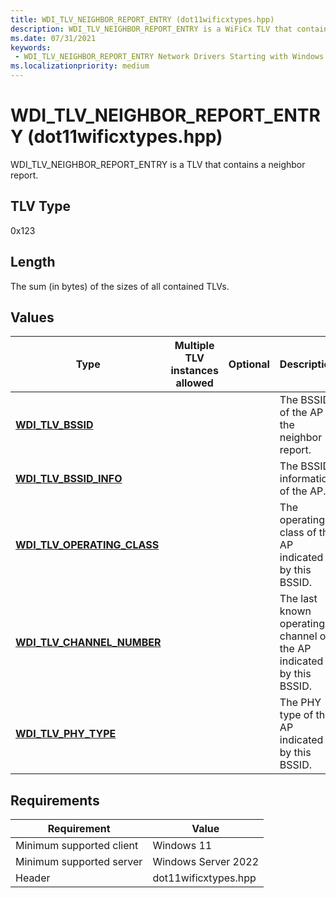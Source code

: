 ```yaml
---
title: WDI_TLV_NEIGHBOR_REPORT_ENTRY (dot11wificxtypes.hpp)
description: WDI_TLV_NEIGHBOR_REPORT_ENTRY is a WiFiCx TLV that contains a neighbor report.
ms.date: 07/31/2021
keywords:
 - WDI_TLV_NEIGHBOR_REPORT_ENTRY Network Drivers Starting with Windows Vista
ms.localizationpriority: medium
---
```


# WDI\_TLV\_NEIGHBOR\_REPORT\_ENTRY (dot11wificxtypes.hpp)


WDI\_TLV\_NEIGHBOR\_REPORT\_ENTRY is a TLV that contains a neighbor report.

## TLV Type


0x123

## Length


The sum (in bytes) of the sizes of all contained TLVs.

## Values


| Type                                                          | Multiple TLV instances allowed | Optional | Description                                                         |
|---------------------------------------------------------------|--------------------------------|----------|---------------------------------------------------------------------|
| [**WDI\_TLV\_BSSID**](wdi-tlv-bssid.md)                      |                                |          | The BSSID of the AP in the neighbor report.                         |
| [**WDI\_TLV\_BSSID\_INFO**](wdi-tlv-bssid-info.md)           |                                |          | The BSSID information of the AP.                                    |
| [**WDI\_TLV\_OPERATING\_CLASS**](wdi-tlv-operating-class.md) |                                |          | The operating class of the AP indicated by this BSSID.              |
| [**WDI\_TLV\_CHANNEL\_NUMBER**](wdi-tlv-channel-number.md)   |                                |          | The last known operating channel of the AP indicated by this BSSID. |
| [**WDI\_TLV\_PHY\_TYPE**](wdi-tlv-phy-type.md)               |                                |          | The PHY type of the AP indicated by this BSSID.                     |

 

## Requirements

|Requirement|Value|
|--- |--- |
|Minimum supported client|Windows 11|
|Minimum supported server|Windows Server 2022|
|Header|dot11wificxtypes.hpp|

 

 




